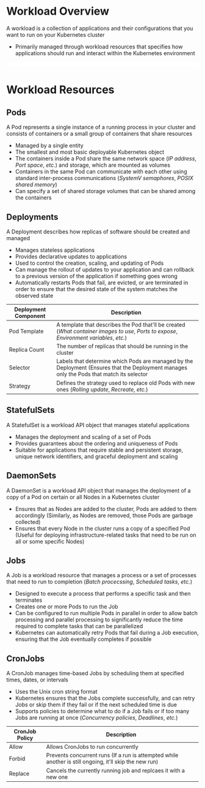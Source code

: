 # Workload Overview

A workload is a collection of applications and their configurations that you want to run on your Kubernetes cluster

* Primarily managed through workload resources that specifies how applications should run and interact within the Kubernetes environment

![](https://github.com/JonmarCorpuz/LetsLearn/blob/main/Assets/Whitespace.png)

# Workload Resources

## Pods

A Pod represents a single instance of a running process in your cluster and consists of containers or a small group of containers that share resources

* Managed by a single entity
* The smallest and most basic deployable Kubernetes object
* The containers inside a Pod share the same network space (*IP address*, *Port space*, *etc.*) and storage, which are mounted as volumes
* Containers in the same Pod can communicate with each other using standard inter-process communications (*SystemV semaphores*, *POSIX shared memory*)
* Can specify a set of shared storage volumes that can be shared among the containers

## Deployments

A Deployment describes how replicas of software should be created and managed

* Manages stateless applications
* Provides declarative updates to applications
* Used to control the creation, scaling, and updating of Pods
* Can manage the rollout of updates to your application and can rollback to a previous version of the application if something goes wrong
* Automatically restarts Pods that fail, are evicted, or are terminated in order to ensure that the desired state of the system matches the observed state

| Deployment Component | Description |
| --- | --- |
| Pod Template | A template that describes the Pod that'll be created (*What container images to use*, *Ports to expose*, *Environment variables*, *etc.*) |
| Replica Count | The number of replicas that should be running in the cluster |
| Selector | Labels that determine which Pods are managed by the Deployment (Ensures that the Deployment manages only the Pods that match its selector |
| Strategy | Defines the strategy used to replace old Pods with new ones (*Rolling update*, *Recreate*, *etc.*) |

## StatefulSets

A StatefulSet is a workload API object that manages stateful applications

* Manages the deployment and scaling of a set of Pods
* Provides guarantees about the ordering and uniqueness of Pods
* Suitable for applications that require stable and persistent storage, unique network identifiers, and graceful deployment and scaling

## DaemonSets

A DaemonSet is a workload API object that manages the deployment of a copy of a Pod on certain or all Nodes in a Kubernetes cluster

* Ensures that as Nodes are added to the cluster, Pods are added to them accordingly (Similarly, as Nodes are removed, those Pods are garbage collected)
* Ensures that every Node in the cluster runs a copy of a specified Pod (Useful for deploying infrastructure-related tasks that need to be run on all or some specific Nodes)

## Jobs

A Job is a workload resource that manages a process or a set of processes that need to run to completion (*Batch procecssing*, *Scheduled tasks*, *etc.*)

* Designed to execute a process that performs a specific task and then terminates
* Creates one or more Pods to run the Job
* Can be configured to run multiple Pods in parallel in order to allow batch processing and parallel processing to significantly reduce the time required to complete tasks that can be parallelized
* Kubernetes can automatically retry Pods that fail during a Job execution, ensuring that the Job eventually completes if possible

## CronJobs

A CronJob manages time-based Jobs by scheduling them at specified times, dates, or intervals

* Uses the Unix cron string format
* Kubernetes ensures that the Jobs complete successfully, and can retry Jobs or skip them if they fail or if the next scheduled time is due
* Supports policies to determine what to do if a Job fails or if too many Jobs are running at once (*Concurrency policies*, *Deadlines*, *etc.*)

| CronJob Policy | Description |
| --- | --- |
| Allow | Allows CronJobs to run concurrently |
| Forbid | Prevents concurrent runs (If a run is attempted while another is still ongoing, it'll skip the new run) |
| Replace | Cancels the currently running job and replcaes it with a new one |
